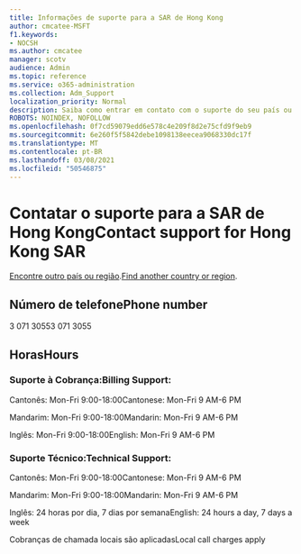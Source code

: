```yaml
---
title: Informações de suporte para a SAR de Hong Kong
author: cmcatee-MSFT
f1.keywords:
- NOCSH
ms.author: cmcatee
manager: scotv
audience: Admin
ms.topic: reference
ms.service: o365-administration
ms.collection: Adm_Support
localization_priority: Normal
description: Saiba como entrar em contato com o suporte do seu país ou região.
ROBOTS: NOINDEX, NOFOLLOW
ms.openlocfilehash: 0f7cd59079edd6e578c4e209f8d2e75cfd9f9eb9
ms.sourcegitcommit: 6e260f5f5842debe1098138eecea9068330dc17f
ms.translationtype: MT
ms.contentlocale: pt-BR
ms.lasthandoff: 03/08/2021
ms.locfileid: "50546875"
---
```

# <a name="contact-support-for-hong-kong-sar"></a><span data-ttu-id="0be50-103">Contatar o suporte para a SAR de Hong Kong</span><span class="sxs-lookup"><span data-stu-id="0be50-103">Contact support for Hong Kong SAR</span></span>

<span data-ttu-id="0be50-104">[Encontre outro país ou região](../contact-support-for-business-products.md).</span><span class="sxs-lookup"><span data-stu-id="0be50-104">[Find another country or region](../contact-support-for-business-products.md).</span></span>

## <a name="phone-number"></a><span data-ttu-id="0be50-105">Número de telefone</span><span class="sxs-lookup"><span data-stu-id="0be50-105">Phone number</span></span>
<span data-ttu-id="0be50-106">3 071 3055</span><span class="sxs-lookup"><span data-stu-id="0be50-106">3 071 3055</span></span>

## <a name="hours"></a><span data-ttu-id="0be50-107">Horas</span><span class="sxs-lookup"><span data-stu-id="0be50-107">Hours</span></span>
### <a name="billing-support"></a><span data-ttu-id="0be50-108">Suporte à Cobrança:</span><span class="sxs-lookup"><span data-stu-id="0be50-108">Billing Support:</span></span>

<span data-ttu-id="0be50-109">Cantonês: Mon-Fri 9:00-18:00</span><span class="sxs-lookup"><span data-stu-id="0be50-109">Cantonese: Mon-Fri 9 AM-6 PM</span></span>

<span data-ttu-id="0be50-110">Mandarim: Mon-Fri 9:00-18:00</span><span class="sxs-lookup"><span data-stu-id="0be50-110">Mandarin: Mon-Fri 9 AM-6 PM</span></span>

<span data-ttu-id="0be50-111">Inglês: Mon-Fri 9:00-18:00</span><span class="sxs-lookup"><span data-stu-id="0be50-111">English: Mon-Fri 9 AM-6 PM</span></span>

### <a name="technical-support"></a><span data-ttu-id="0be50-112">Suporte Técnico:</span><span class="sxs-lookup"><span data-stu-id="0be50-112">Technical Support:</span></span>

<span data-ttu-id="0be50-113">Cantonês: Mon-Fri 9:00-18:00</span><span class="sxs-lookup"><span data-stu-id="0be50-113">Cantonese: Mon-Fri 9 AM-6 PM</span></span>

<span data-ttu-id="0be50-114">Mandarim: Mon-Fri 9:00-18:00</span><span class="sxs-lookup"><span data-stu-id="0be50-114">Mandarin: Mon-Fri 9 AM-6 PM</span></span>

<span data-ttu-id="0be50-115">Inglês: 24 horas por dia, 7 dias por semana</span><span class="sxs-lookup"><span data-stu-id="0be50-115">English: 24 hours a day, 7 days a week</span></span>

<span data-ttu-id="0be50-116">Cobranças de chamada locais são aplicadas</span><span class="sxs-lookup"><span data-stu-id="0be50-116">Local call charges apply</span></span>
